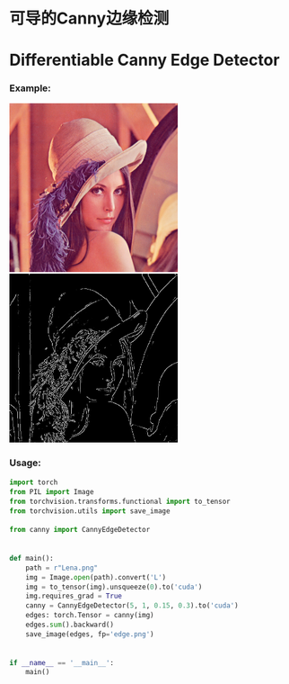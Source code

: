 # 可导的Canny边缘检测
# Differentiable Canny Edge Detector

### Example:  
<img src="Lena.png" title="Lena" width="300" alt=""/>
<img src="edge.png" title="edge" width="300" alt=""/>


### Usage:  
```python
import torch
from PIL import Image
from torchvision.transforms.functional import to_tensor
from torchvision.utils import save_image

from canny import CannyEdgeDetector


def main():
    path = r"Lena.png"
    img = Image.open(path).convert('L')
    img = to_tensor(img).unsqueeze(0).to('cuda')
    img.requires_grad = True
    canny = CannyEdgeDetector(5, 1, 0.15, 0.3).to('cuda')
    edges: torch.Tensor = canny(img)
    edges.sum().backward()
    save_image(edges, fp='edge.png')


if __name__ == '__main__':
    main()
```

